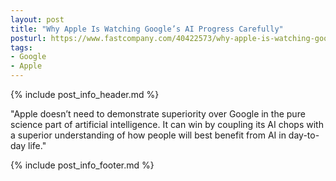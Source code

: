 ```yaml
---
layout: post
title: "Why Apple Is Watching Google’s AI Progress Carefully"
posturl: https://www.fastcompany.com/40422573/why-apple-is-watching-googles-ai-progress-carefully
tags:
- Google
- Apple
---
```


{% include post_info_header.md %}

"Apple doesn’t need to demonstrate superiority over Google in the pure science part of artificial intelligence. It can win by coupling its AI chops with a superior understanding of how people will best benefit from AI in day-to-day life."

<!--more-->
{% include post_info_footer.md %}
